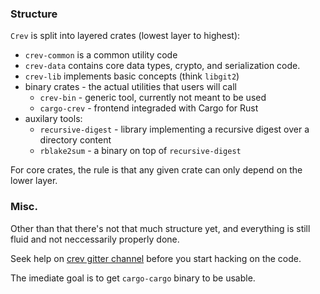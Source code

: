 

### Structure

`Crev` is split into layered crates (lowest layer to highest):

* `crev-common` is a common utility code
* `crev-data` contains core data types, crypto, and serialization code.
* `crev-lib` implements basic concepts (think `libgit2`)
* binary crates - the actual utilities that users will call
    * `crev-bin` - generic tool, currently not meant to be used
    * `cargo-crev` - frontend integraded with Cargo for Rust
* auxilary tools:
    * `recursive-digest` - library implementing a recursive digest
      over a directory content
    * `rblake2sum` - a binary on top of `recursive-digest`


For core crates, the rule is that any given crate can only depend on the lower layer.

### Misc.

Other than that there's not that much structure yet, and everything is still fluid
and not neccessarily properly done.

Seek help on [crev gitter channel](https://gitter.im/dpc/crev) before you start hacking
on the code.

The imediate goal is to get `cargo-cargo` binary to be usable.
